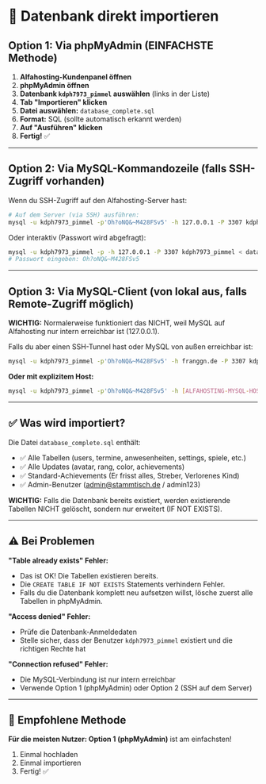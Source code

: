 # 🚀 Datenbank direkt importieren

## Option 1: Via phpMyAdmin (EINFACHSTE Methode)

1. **Alfahosting-Kundenpanel öffnen**
2. **phpMyAdmin öffnen**
3. **Datenbank `kdph7973_pimmel` auswählen** (links in der Liste)
4. **Tab "Importieren" klicken**
5. **Datei auswählen:** `database_complete.sql`
6. **Format:** SQL (sollte automatisch erkannt werden)
7. **Auf "Ausführen" klicken**
8. **Fertig!** ✅

---

## Option 2: Via MySQL-Kommandozeile (falls SSH-Zugriff vorhanden)

Wenn du SSH-Zugriff auf den Alfahosting-Server hast:

```bash
# Auf dem Server (via SSH) ausführen:
mysql -u kdph7973_pimmel -p'Oh?oNQ&~M428FSv5' -h 127.0.0.1 -P 3307 kdph7973_pimmel < database_complete.sql
```

Oder interaktiv (Passwort wird abgefragt):

```bash
mysql -u kdph7973_pimmel -p -h 127.0.0.1 -P 3307 kdph7973_pimmel < database_complete.sql
# Passwort eingeben: Oh?oNQ&~M428FSv5
```

---

## Option 3: Via MySQL-Client (von lokal aus, falls Remote-Zugriff möglich)

**WICHTIG:** Normalerweise funktioniert das NICHT, weil MySQL auf Alfahosting nur intern erreichbar ist (127.0.0.1). 

Falls du aber einen SSH-Tunnel hast oder MySQL von außen erreichbar ist:

```bash
mysql -u kdph7973_pimmel -p'Oh?oNQ&~M428FSv5' -h franggn.de -P 3307 kdph7973_pimmel < database_complete.sql
```

**Oder mit explizitem Host:**

```bash
mysql -u kdph7973_pimmel -p'Oh?oNQ&~M428FSv5' -h [ALFAHOSTING-MYSQL-HOST] -P 3307 kdph7973_pimmel < database_complete.sql
```

---

## ✅ Was wird importiert?

Die Datei `database_complete.sql` enthält:

- ✅ Alle Tabellen (users, termine, anwesenheiten, settings, spiele, etc.)
- ✅ Alle Updates (avatar, rang, color, achievements)
- ✅ Standard-Achievements (Er frisst alles, Streber, Verlorenes Kind)
- ✅ Admin-Benutzer (admin@stammtisch.de / admin123)

**WICHTIG:** Falls die Datenbank bereits existiert, werden existierende Tabellen NICHT gelöscht, sondern nur erweitert (IF NOT EXISTS).

---

## ⚠️ Bei Problemen

**"Table already exists" Fehler:**
- Das ist OK! Die Tabellen existieren bereits.
- Die `CREATE TABLE IF NOT EXISTS` Statements verhindern Fehler.
- Falls du die Datenbank komplett neu aufsetzen willst, lösche zuerst alle Tabellen in phpMyAdmin.

**"Access denied" Fehler:**
- Prüfe die Datenbank-Anmeldedaten
- Stelle sicher, dass der Benutzer `kdph7973_pimmel` existiert und die richtigen Rechte hat

**"Connection refused" Fehler:**
- Die MySQL-Verbindung ist nur intern erreichbar
- Verwende Option 1 (phpMyAdmin) oder Option 2 (SSH auf dem Server)

---

## 🎯 Empfohlene Methode

**Für die meisten Nutzer: Option 1 (phpMyAdmin)** ist am einfachsten!

1. Einmal hochladen
2. Einmal importieren
3. Fertig! ✅

